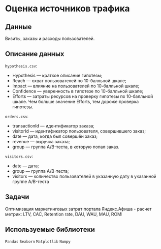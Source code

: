 # Оценка источников трафика


## Данные

Визиты, заказы и расходы пользователей.


## Описание данных
`hypothesis.csv`:    
- Hypothesis — краткое описание гипотезы;
- Reach — охват пользователей по 10-балльной шкале;
- Impact — влияние на пользователей по 10-балльной шкале;
- Confidence — уверенность в гипотезе по 10-балльной шкале;
- Efforts — затраты ресурсов на проверку гипотезы по 10-балльной шкале. Чем больше значение Efforts, тем дороже проверка гипотезы.    


`orders.csv`:
- transactionId — идентификатор заказа;
- visitorId — идентификатор пользователя, совершившего заказ;
- date — дата, когда был совершён заказ;
- revenue — выручка заказа;
- group — группа A/B-теста, в которую попал заказ.    


`visitors.csv`:
- date — дата;
- group — группа A/B-теста;
- visitors — количество пользователей в указанную дату в указанной группе A/B-теста


## Задачи

Оптимизация маркетинговых затрат портала Яндекс.Афиша - расчет метрик: LTV, CAC, Retention rate, DAU, WAU, MAU, ROMI

## Используемые библиотеки
`Pandas` `Seaborn` `Matplotlib` `Numpy`
